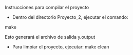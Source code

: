 Instrucciones para compilar el proyecto

- Dentro del directorio Proyecto_2, ejecutar el comando:

make

Esto generará el archivo de salida y.output

- Para limpiar el proyecto, ejecutar:
make clean